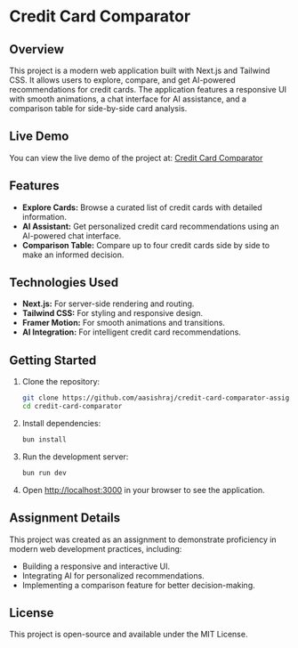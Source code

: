 # Credit Card Comparator

## Overview
This project is a modern web application built with Next.js and Tailwind CSS. It allows users to explore, compare, and get AI-powered recommendations for credit cards. The application features a responsive UI with smooth animations, a chat interface for AI assistance, and a comparison table for side-by-side card analysis.

## Live Demo
You can view the live demo of the project at: [Credit Card Comparator](https://credit-card-comparator-assignment-i.vercel.app/)

## Features
- **Explore Cards:** Browse a curated list of credit cards with detailed information.
- **AI Assistant:** Get personalized credit card recommendations using an AI-powered chat interface.
- **Comparison Table:** Compare up to four credit cards side by side to make an informed decision.

## Technologies Used
- **Next.js:** For server-side rendering and routing.
- **Tailwind CSS:** For styling and responsive design.
- **Framer Motion:** For smooth animations and transitions.
- **AI Integration:** For intelligent credit card recommendations.

## Getting Started
1. Clone the repository:
   ```bash
   git clone https://github.com/aasishraj/credit-card-comparator-assignment-in-a-giffy.git
   cd credit-card-comparator
   ```
2. Install dependencies:
   ```bash
   bun install
   ```
3. Run the development server:
   ```bash
   bun run dev
   ```
4. Open [http://localhost:3000](http://localhost:3000) in your browser to see the application.

## Assignment Details
This project was created as an assignment to demonstrate proficiency in modern web development practices, including:
- Building a responsive and interactive UI.
- Integrating AI for personalized recommendations.
- Implementing a comparison feature for better decision-making.

## License
This project is open-source and available under the MIT License.
